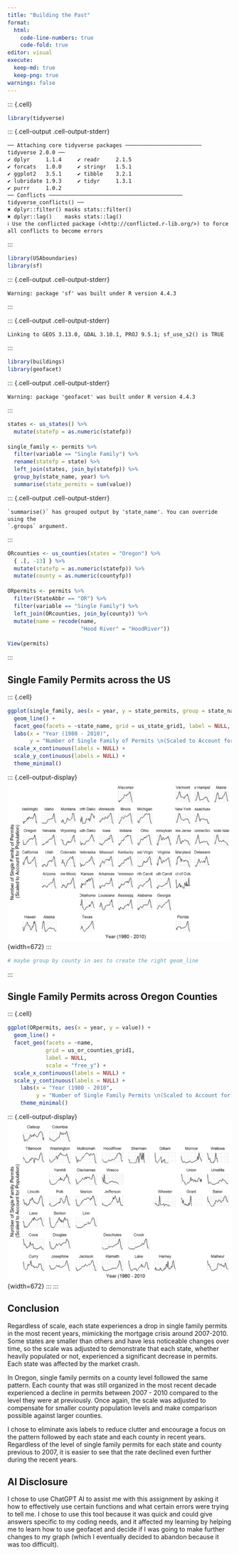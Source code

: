 ```yaml
---
title: "Building the Past"
format: 
  html:
    code-line-numbers: true
    code-fold: true
editor: visual
execute: 
  keep-md: true
  keep-png: true
warnings: false
---
```



::: {.cell}

```{.r .cell-code}
library(tidyverse)
```

::: {.cell-output .cell-output-stderr}

```
── Attaching core tidyverse packages ──────────────────────── tidyverse 2.0.0 ──
✔ dplyr     1.1.4     ✔ readr     2.1.5
✔ forcats   1.0.0     ✔ stringr   1.5.1
✔ ggplot2   3.5.1     ✔ tibble    3.2.1
✔ lubridate 1.9.3     ✔ tidyr     1.3.1
✔ purrr     1.0.2     
── Conflicts ────────────────────────────────────────── tidyverse_conflicts() ──
✖ dplyr::filter() masks stats::filter()
✖ dplyr::lag()    masks stats::lag()
ℹ Use the conflicted package (<http://conflicted.r-lib.org/>) to force all conflicts to become errors
```


:::

```{.r .cell-code}
library(USAboundaries)
library(sf)
```

::: {.cell-output .cell-output-stderr}

```
Warning: package 'sf' was built under R version 4.4.3
```


:::

::: {.cell-output .cell-output-stderr}

```
Linking to GEOS 3.13.0, GDAL 3.10.1, PROJ 9.5.1; sf_use_s2() is TRUE
```


:::

```{.r .cell-code}
library(buildings)
library(geofacet)
```

::: {.cell-output .cell-output-stderr}

```
Warning: package 'geofacet' was built under R version 4.4.3
```


:::

```{.r .cell-code}
states <- us_states() %>% 
  mutate(statefp = as.numeric(statefp))

single_family <- permits %>% 
  filter(variable == "Single Family") %>% 
  rename(statefp = state) %>% 
  left_join(states, join_by(statefp)) %>% 
  group_by(state_name, year) %>% 
  summarise(state_permits = sum(value))
```

::: {.cell-output .cell-output-stderr}

```
`summarise()` has grouped output by 'state_name'. You can override using the
`.groups` argument.
```


:::

```{.r .cell-code}
ORcounties <- us_counties(states = "Oregon") %>% 
  { .[, -13] } %>% 
  mutate(statefp = as.numeric(statefp)) %>% 
  mutate(county = as.numeric(countyfp))

ORpermits <- permits %>% 
  filter(StateAbbr == "OR") %>% 
  filter(variable == "Single Family") %>% 
  left_join(ORcounties, join_by(county)) %>% 
  mutate(name = recode(name,
                       "Hood River" = "HoodRiver"))

View(permits)
```
:::


## Single Family Permits across the US


::: {.cell}

```{.r .cell-code}
ggplot(single_family, aes(x = year, y = state_permits, group = state_name)) +
  geom_line() +
  facet_geo(facets = ~state_name, grid = us_state_grid1, label = NULL, scales = "free_y") +
  labs(x = "Year (1980 - 2010)",
       y = "Number of Single Family of Permits \n(Scaled to Account for Population)") + 
  scale_x_continuous(labels = NULL) +
  scale_y_continuous(labels = NULL) +
  theme_minimal()
```

::: {.cell-output-display}
![](Building-the-Past_files/figure-html/unnamed-chunk-2-1.png){width=672}
:::

```{.r .cell-code}
# maybe group by county in aes to create the right geom_line
```
:::


## Single Family Permits across Oregon Counties


::: {.cell}

```{.r .cell-code}
ggplot(ORpermits, aes(x = year, y = value)) +
  geom_line() +
  facet_geo(facets = ~name,
            grid = us_or_counties_grid1,
            label = NULL,
            scale = "free_y") +
  scale_x_continuous(labels = NULL) +
  scale_y_continuous(labels = NULL) +
    labs(x = "Year (1980 - 2010",
         y = "Number of Single Family Permits \n(Scaled to Account for Population)") +
    theme_minimal()
```

::: {.cell-output-display}
![](Building-the-Past_files/figure-html/unnamed-chunk-3-1.png){width=672}
:::
:::


## Conclusion

Regardless of scale, each state experiences a drop in single family permits in the most recent years, mimicking the mortgage crisis around 2007-2010. Some states are smaller than others and have less noticeable changes over time, so the scale was adjusted to demonstrate that each state, whether heavily populated or not, experienced a significant decrease in permits. Each state was affected by the market crash.

In Oregon, single family permits on a county level followed the same pattern. Each county that was still organized in the most recent decade experienced a decline in permits between 2007 - 2010 compared to the level they were at previously. Once again, the scale was adjusted to compensate for smaller county population levels and make comparison possible against larger counties.

I chose to eliminate axis labels to reduce clutter and encourage a focus on the pattern followed by each state and each county in recent years. Regardless of the level of single family permits for each state and county previous to 2007, it is easier to see that the rate declined even further during the recent years.

## AI Disclosure

I chose to use ChatGPT AI to assist me with this assignment by asking it how to effectively use certain functions and what certain errors were trying to tell me. I chose to use this tool because it was quick and could give answers specific to my coding needs, and it affected my learning by helping me to learn how to use geofacet and decide if I was going to make further changes to my graph (which I eventually decided to abandon because it was too difficult).

